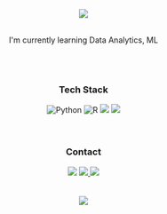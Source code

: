 <div align="center">
  <div id="header">
    <img src="https://capsule-render.vercel.app/api?type=waving&color=009933&height=180&section=header&text=leedawoon%20&fontSize=70&fontAlign=75&fontAlignY=35">
    <br>
    <br>
    <p>I'm currently learning Data Analytics, ML</p>
  </div>
  <br>
  <br>
  <div id="tech_stack">
    <h3>Tech Stack</h3>
  	<img alt="Python" src="https://img.shields.io/badge/python-%2314354C.svg?style=for-the-badge&logo=python&logoColor=white"/>
  	<img alt="R" src="https://img.shields.io/badge/r-%23276DC3.svg?style=for-the-badge&logo=r&logoColor=white">
  	<img src="https://img.shields.io/badge/HTML5-E34F26?&style=flat-square&logo=html5&logoColor=white">
  	<img src="https://img.shields.io/badge/CSS3-1572B6?&style=flat-square&logo=css3">
  </div>
  <br>
  <br>
  <div id="contact">
    <h3>Contact</h3>
  	<img src="https://hits.seeyoufarm.com/api/count/incr/badge.svg?url=https%3A%2F%2Fgithub.com%2Fleedawoon">
  	<a href="https://github.com/leedawoon">
    	<img src="http://img.shields.io/badge/-GitHub%20-black?style=flat-square&logo=github&link=https://github.com/leedawoon">
  	</a>
  	<a href="mailto:ekkdns@gmail.com">
    	<img src="https://img.shields.io/badge/Gmail-d14836?style=flat-square&logo=Gmail&logoColor=white&link=mailto:ekkdns@gmail.com)">
  	</a>
  </div>
  <br>
  <br>
  <div id="stats">
    <img src="https://github-profile-summary-cards.vercel.app/api/cards/profile-details?username=leedawoon&theme=vue">
  </div>
</div>



